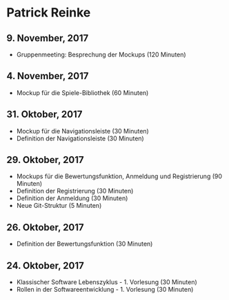 # Patrick Reinke
## 9. November, 2017
* Gruppenmeeting: Besprechung der Mockups (120 Minuten)
## 4. November, 2017
* Mockup für die Spiele-Bibliothek (60 Minuten)
## 31. Oktober, 2017
* Mockup für die Navigationsleiste (30 Minuten)
* Definition der Navigationsleiste (30 Minuten)
## 29. Oktober, 2017
* Mockups für die Bewertungsfunktion, Anmeldung und Registrierung (90 Minuten)
* Definition der Registrierung (30 Minuten)
* Definition der Anmeldung (30 Minuten) 
* Neue Git-Struktur (5 Minuten)
## 26. Oktober, 2017
* Definition der Bewertungsfunktion (30 Minuten)
## 24. Oktober, 2017
* Klassischer Software Lebenszyklus - 1. Vorlesung (30 Minuten)
* Rollen in der Softwareentwicklung - 1. Vorlesung (30 Minuten)
